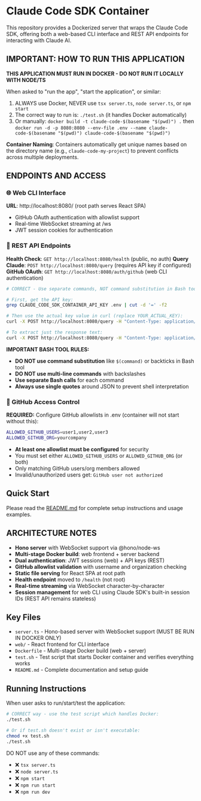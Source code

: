 # Claude Code SDK Container

This repository provides a Dockerized server that wraps the Claude Code SDK, offering both a web-based CLI interface and REST API endpoints for interacting with Claude AI.

## IMPORTANT: HOW TO RUN THIS APPLICATION

**THIS APPLICATION MUST RUN IN DOCKER - DO NOT RUN IT LOCALLY WITH NODE/TS**

When asked to "run the app", "start the application", or similar:
1. ALWAYS use Docker, NEVER use `tsx server.ts`, `node server.ts`, or `npm start`
2. The correct way to run is: `./test.sh` (it handles Docker automatically)
3. Or manually: `docker build -t claude-code-$(basename "$(pwd)") .` then `docker run -d -p 8080:8080 --env-file .env --name claude-code-$(basename "$(pwd)") claude-code-$(basename "$(pwd)")`

**Container Naming**: Containers automatically get unique names based on the directory name (e.g., `claude-code-my-project`) to prevent conflicts across multiple deployments.

## ENDPOINTS AND ACCESS

### 🌐 Web CLI Interface
**URL**: http://localhost:8080/ (root path serves React SPA)
- GitHub OAuth authentication with allowlist support
- Real-time WebSocket streaming at /ws
- JWT session cookies for authentication

### 🔧 REST API Endpoints
**Health Check**: `GET http://localhost:8080/health` (public, no auth)
**Query Claude**: `POST http://localhost:8080/query` (requires API key if configured)
**GitHub OAuth**: `GET http://localhost:8080/auth/github` (web CLI authentication)

```bash
# CORRECT - Use separate commands, NOT command substitution in Bash tool:

# First, get the API key:
grep CLAUDE_CODE_SDK_CONTAINER_API_KEY .env | cut -d '=' -f2

# Then use the actual key value in curl (replace YOUR_ACTUAL_KEY):
curl -X POST http://localhost:8080/query -H "Content-Type: application/json" -H "X-API-Key: YOUR_ACTUAL_KEY" -d '{"prompt": "Your question here"}'

# To extract just the response text:
curl -X POST http://localhost:8080/query -H "Content-Type: application/json" -H "X-API-Key: YOUR_ACTUAL_KEY" -d '{"prompt": "Your question here"}' -s | jq -r '.response'
```

**IMPORTANT BASH TOOL RULES:**
- **DO NOT use command substitution** like `$(command)` or backticks in Bash tool
- **DO NOT use multi-line commands** with backslashes
- **Use separate Bash calls** for each command
- **Always use single quotes** around JSON to prevent shell interpretation

### 🔐 GitHub Access Control
**REQUIRED:** Configure GitHub allowlists in .env (container will not start without this):
```bash
ALLOWED_GITHUB_USERS=user1,user2,user3
ALLOWED_GITHUB_ORG=yourcompany
```
- **At least one allowlist must be configured** for security
- You must set either `ALLOWED_GITHUB_USERS` or `ALLOWED_GITHUB_ORG` (or both)
- Only matching GitHub users/org members allowed
- Invalid/unauthorized users get: `GitHub user not authorized`

## Quick Start

Please read the [README.md](./README.md) for complete setup instructions and usage examples.

## ARCHITECTURE NOTES

- **Hono server** with WebSocket support via @hono/node-ws
- **Multi-stage Docker build**: web frontend + server backend
- **Dual authentication**: JWT sessions (web) + API keys (REST)
- **GitHub allowlist validation** with username and organization checking
- **Static file serving** for React SPA at root path
- **Health endpoint** moved to `/health` (not root)
- **Real-time streaming** via WebSocket character-by-character
- **Session management** for web CLI using Claude SDK's built-in session IDs (REST API remains stateless)

## Key Files

- `server.ts` - Hono-based server with WebSocket support (MUST BE RUN IN DOCKER ONLY)
- `web/` - React frontend for CLI interface
- `Dockerfile` - Multi-stage Docker build (web + server)
- `test.sh` - Test script that starts Docker container and verifies everything works
- `README.md` - Complete documentation and setup guide

## Running Instructions

When user asks to run/start/test the application:
```bash
# CORRECT way - use the test script which handles Docker:
./test.sh

# Or if test.sh doesn't exist or isn't executable:
chmod +x test.sh
./test.sh
```

DO NOT use any of these commands:
- ❌ `tsx server.ts`
- ❌ `node server.ts`
- ❌ `npm start`
- ❌ `npm run start`
- ❌ `npm run dev`